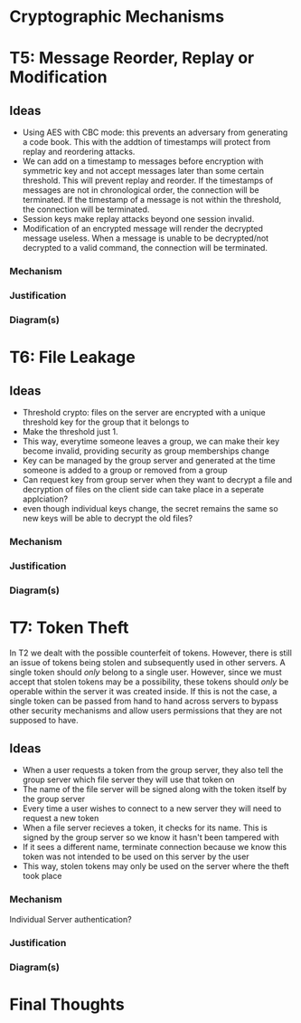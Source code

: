 # Cryptographic Mechanisms


# T5: Message Reorder, Replay or Modification

## Ideas
* Using AES with CBC mode: this prevents an adversary from generating a code book. This with the addtion of timestamps will protect from replay and reordering attacks.
* We can add on a timestamp to messages before encryption with symmetric key and not accept messages later than some certain threshold. This will prevent replay and reorder. If the timestamps of messages are not in chronological order, the connection will be terminated. If the timestamp of a message is not within the threshold, the connection will be terminated.
* Session keys make replay attacks beyond one session invalid.
* Modification of an encrypted message will render the decrypted message useless. When a message is unable to be decrypted/not decrypted to a valid command, the connection will be terminated. 

### Mechanism

### Justification

### Diagram(s)


# T6: File Leakage
## Ideas
* Threshold crypto: files on the server are encrypted with a unique threshold key for the group that it belongs to
* Make the threshold just 1.
* This way, everytime someone leaves a group, we can make their key become invalid, providing security as group memberships change
* Key can be managed by the group server and generated at the time someone is added to a group or removed from a group
* Can request key from group server when they want to decrypt a file and decryption of files on the client side can take place in a seperate applciation?
* even though individual keys change, the secret remains the same so new keys will be able to decrypt the old files?
### Mechanism

### Justification

### Diagram(s)

# T7: Token Theft
In T2 we dealt with the possible counterfeit of tokens. However, there is still an issue of tokens being stolen and subsequently used in other servers. A single token should *only* belong to a single user. However, since we must accept that stolen tokens may be a possibility, these tokens should *only* be operable within the server it was created inside. If this is not the case, a single token can be passed from hand to hand across servers to bypass other security mechanisms and allow users permissions that they are not supposed to have. 

## Ideas
* When a user requests a token from the group server, they also tell the group server which file server they will use that token on
* The name of the file server will be signed along with the token itself by the group server 
* Every time a user wishes to connect to a new server they will need to request a new token
* When a file server recieves a token, it checks for its name. This is signed by the group server so we know it hasn't been tampered with
* If it sees a different name, terminate connection because we know this token was not intended to be used on this server by the user 
* This way, stolen tokens may only be used on the server where the theft took place

### Mechanism
Individual Server authentication? 

### Justification

### Diagram(s)


# Final Thoughts
